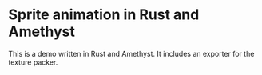 # Sprite animation in Rust and Amethyst

This is a demo written in Rust and Amethyst.  It includes an
exporter for the texture packer.